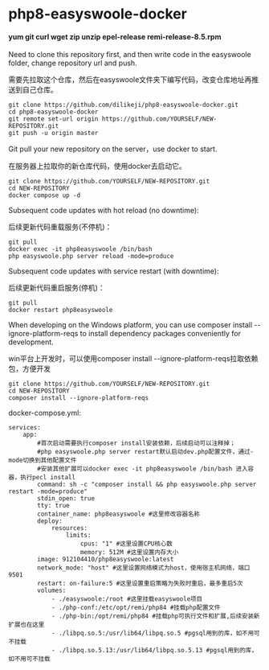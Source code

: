 # php8-easyswoole-docker

#### yum git curl wget zip unzip epel-release remi-release-8.5.rpm


Need to clone this repository first, and then write code in the easyswoole folder, change repository url and push.

需要先拉取这个仓库，然后在easyswoole文件夹下编写代码，改变仓库地址再推送到自己仓库。
```
git clone https://github.com/dilikeji/php8-easyswoole-docker.git
cd php8-easyswoole-docker
git remote set-url origin https://github.com/YOURSELF/NEW-REPOSITORY.git
git push -u origin master
```

Git pull your new repository on the server，use docker to start.

在服务器上拉取你的新仓库代码，使用docker去启动它。
```
git clone https://github.com/YOURSELF/NEW-REPOSITORY.git
cd NEW-REPOSITORY
docker compose up -d
```
Subsequent code updates with hot reload (no downtime):

后续更新代码重载服务(不停机)：
```
git pull
docker exec -it php8easyswoole /bin/bash
php easyswoole.php server reload -mode=produce
```
Subsequent code updates with service restart (with downtime):

后续更新代码重启服务(停机)：
```
git pull
docker restart php8easyswoole
```
When developing on the Windows platform, you can use composer install --ignore-platform-reqs to install dependency packages conveniently for development.

win平台上开发时，可以使用composer install --ignore-platform-reqs拉取依赖包，方便开发
```
git clone https://github.com/YOURSELF/NEW-REPOSITORY.git
cd NEW-REPOSITORY
composer install --ignore-platform-reqs
```

docker-compose.yml:
```
services:
    app:
        #首次启动需要执行composer install安装依赖，后续启动可以注释掉；
        #php easyswoole.php server restart默认启动dev.php配置文件，通过-mode切换到其他配置文件
        #安装其他扩展可以docker exec -it php8easyswoole /bin/bash 进入容器，执行pecl install
        command: sh -c "composer install && php easyswoole.php server restart -mode=produce"
        stdin_open: true
        tty: true
        container_name: php8easyswoole #这里修改容器名称
        deploy:
            resources:
                limits:
                    cpus: "1" #这里设置CPU核心数
                    memory: 512M #这里设置内存大小
        image: 912104410/php8easyswoole:latest
        network_mode: "host" #这里设置网络模式为host，使用宿主机网络，端口9501
        restart: on-failure:5 #这里设置重启策略为失败时重启，最多重启5次
        volumes:
            - ./easyswoole:/root #这里挂载easyswoole项目
            - ./php-conf:/etc/opt/remi/php84 #挂载php配置文件
            - ./php-bin:/opt/remi/php84 #挂载php可执行文件和扩展,后续安装新扩展也在这里
            - ./libpq.so.5:/usr/lib64/libpq.so.5 #pgsql用到的库，如不用可不挂载
            - ./libpq.so.5.13:/usr/lib64/libpq.so.5.13 #pgsql用到的库，如不用可不挂载
```
